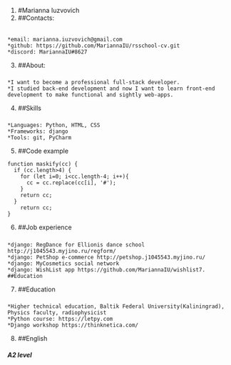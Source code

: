 1. #Marianna Iuzvovich
2. ##Contacts:
######
	*email: marianna.iuzvovich@gmail.com
	*github: https://github.com/MariannaIU/rsschool-cv.git
	*discord: MariannaIU#8627
3. ##About:
#####
	*I want to become a professional full-stack developer. 
	*I studied back-end development and now I want to learn front-end development to make functional and sightly web-apps.
4. ##Skills
#####
	*Languages: Python, HTML, CSS
	*Frameworks: django
	*Tools: git, PyCharm
5. ##Code example
```// return masked string
function maskify(cc) {
  if (cc.length>4) {
    for (let i=0; i<cc.length-4; i++){
      cc = cc.replace(cc[i], '#');
    }
    return cc;
  }
    return cc;
}
```
6. ##Job experience
#####
	*django: RegDance for Ellionis dance school http://j1045543.myjino.ru/regform/
	*django: PetShop e-commerce http://petshop.j1045543.myjino.ru/
	*django: MyCosmetics social network
	*django: WishList app https://github.com/MariannaIU/wishlist7. ##Education
7. ##Education
#####
	*Higher technical education, Baltik Federal University(Kaliningrad), Physics faculty, radiophysicist
	*Python course: https://letpy.com
	*Django workshop https://thinknetica.com/
8. ##English
##### A2 level
	


